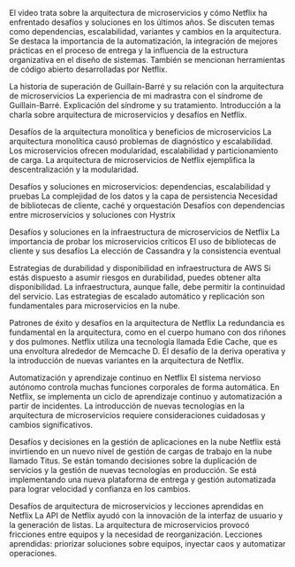 El video trata sobre la arquitectura de microservicios y cómo Netflix ha enfrentado desafíos y soluciones en los últimos años. Se discuten temas como dependencias, escalabilidad, variantes y cambios en la arquitectura. Se destaca la importancia de la automatización, la integración de mejores prácticas en el proceso de entrega y la influencia de la estructura organizativa en el diseño de sistemas. También se mencionan herramientas de código abierto desarrolladas por Netflix.

La historia de superación de Guillain-Barré y su relación con la arquitectura de microservicios
La experiencia de mi madrastra con el síndrome de Guillain-Barré.
Explicación del síndrome y su tratamiento.
Introducción a la charla sobre arquitectura de microservicios y desafíos en Netflix.

Desafíos de la arquitectura monolítica y beneficios de microservicios
La arquitectura monolítica causó problemas de diagnóstico y escalabilidad.
Los microservicios ofrecen modularidad, escalabilidad y particionamiento de carga.
La arquitectura de microservicios de Netflix ejemplifica la descentralización y la modularidad.

Desafíos y soluciones en microservicios: dependencias, escalabilidad y pruebas
La complejidad de los datos y la capa de persistencia
Necesidad de bibliotecas de cliente, caché y orquestación
Desafíos con dependencias entre microservicios y soluciones con Hystrix

Desafíos y soluciones en la infraestructura de microservicios de Netflix
La importancia de probar los microservicios críticos
El uso de bibliotecas de cliente y sus desafíos
La elección de Cassandra y la consistencia eventual

Estrategias de durabilidad y disponibilidad en infraestructura de AWS
Si estás dispuesto a asumir riesgos en durabilidad, puedes obtener alta disponibilidad.
La infraestructura, aunque falle, debe permitir la continuidad del servicio.
Las estrategias de escalado automático y replicación son fundamentales para microservicios en la nube.

Patrones de éxito y desafíos en la arquitectura de Netflix
La redundancia es fundamental en la arquitectura, como en el cuerpo humano con dos riñones y dos pulmones.
Netflix utiliza una tecnología llamada Edie Cache, que es una envoltura alrededor de Memcache D.
El desafío de la deriva operativa y la introducción de nuevas variantes en la arquitectura de Netflix.

Automatización y aprendizaje continuo en Netflix
El sistema nervioso autónomo controla muchas funciones corporales de forma automática.
En Netflix, se implementa un ciclo de aprendizaje continuo y automatización a partir de incidentes.
La introducción de nuevas tecnologías en la arquitectura de microservicios requiere consideraciones cuidadosas y cambios significativos.

Desafíos y decisiones en la gestión de aplicaciones en la nube
Netflix está invirtiendo en un nuevo nivel de gestión de cargas de trabajo en la nube llamado Titus.
Se están tomando decisiones sobre la duplicación de servicios y la gestión de nuevas tecnologías en producción.
Se está implementando una nueva plataforma de entrega y gestión automatizada para lograr velocidad y confianza en los cambios.

Desafíos de arquitectura de microservicios y lecciones aprendidas en Netflix
La API de Netflix ayudó con la innovación de la interfaz de usuario y la generación de listas.
La arquitectura de microservicios provocó fricciones entre equipos y la necesidad de reorganización.
Lecciones aprendidas: priorizar soluciones sobre equipos, inyectar caos y automatizar operaciones.
